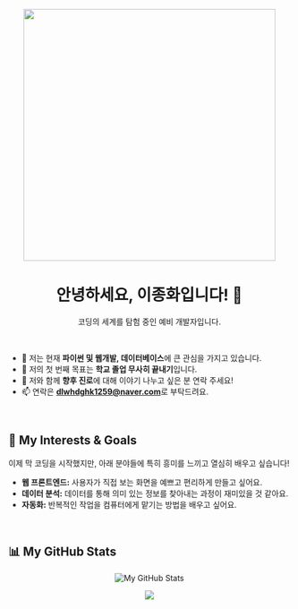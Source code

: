 <p align="center">
  <img src="https://cdn.pixabay.com/photo/2025/08/24/09/55/man-9793571_1280.png" width="450px">
</p>

<h1 align="center">안녕하세요, 이종화입니다! 👋</h1>
<p align="center">코딩의 세계를 탐험 중인 예비 개발자입니다.</p>

<br/>

- 🌱 저는 현재 **파이썬 및 웹개발, 데이터베이스**에 큰 관심을 가지고 있습니다.
- 🔭 저의 첫 번째 목표는 **학교 졸업 무사히 끝내기**입니다.
- 💬 저와 함께 **향후 진로**에 대해 이야기 나누고 싶은 분 연락 주세요!
- 📫 연락은 **dlwhdghk1259@naver.com**로 부탁드려요.

<br/>

## 🌱 My Interests & Goals

<p>
  이제 막 코딩을 시작했지만, 아래 분야들에 특히 흥미를 느끼고 열심히 배우고 싶습니다!
</p>

- **웹 프론트엔드:** 사용자가 직접 보는 화면을 예쁘고 편리하게 만들고 싶어요.
- **데이터 분석:** 데이터를 통해 의미 있는 정보를 찾아내는 과정이 재미있을 것 같아요.
- **자동화:** 반복적인 작업을 컴퓨터에게 맡기는 방법을 배우고 싶어요.

<br/>

## 📊 My GitHub Stats
<p align="center">
  <img src="https://github-readme-stats.vercel.app/api?username=dlwhdghk1259-a11y&show_icons=true&theme=radical" alt="My GitHub Stats"/>
</p>

<p align="center">
  <img src="https://hits.seeyoufarm.com/api/count/incr/badge.svg?url=https%3A%2F%2Fgithub.com%2Fdlwhdghk1259-a11y&count_bg=%2379C83D&title_bg=%23555555&icon=&icon_color=%23E7E7E7&title=hits&edge_flat=false"/>
</p>
